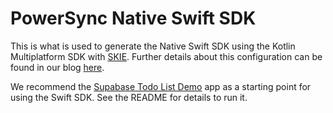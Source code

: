 # PowerSync Native Swift SDK

This is what is used to generate the Native Swift SDK using the Kotlin Multiplatform SDK with [SKIE](https://skie.touchlab.co/). Further details about this configuration can be found in our blog [here](https://www.powersync.com/blog/using-kotlin-multiplatform-with-kmmbridge-and-skie-to-publish-a-native-swift-sdk).

We recommend the [Supabase Todo List Demo](https://github.com/powersync-ja/powersync-kotlin-swift-demo) app as a starting point for using the Swift SDK. See the README for details to run it.
